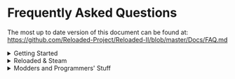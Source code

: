 # Frequently Asked Questions

The most up to date version of this document can be found at: https://github.com/Reloaded-Project/Reloaded-II/blob/master/Docs/FAQ.md

<details>
<summary>Getting Started</summary>

### What are the official download links for Reloaded?

The official downloads for Reloaded-II are on
- *GitHub* https://github.com/Reloaded-Project/Reloaded-II/releases
- *GameBanana* https://gamebanana.com/tools/6693

Anything else is unofficial.

GitHub is always kept up to date while Gamebanana is sometimes updated slightly less periodically. Regardless of what you download, the launcher will always offer to update itself to the latest up to date version.

Complete documentation for Reloaded is available on GitHub: https://github.com/Reloaded-Project/Reloaded-II#reloaded-for-end-users.

### Reloaded doesn't boot, what should I do?

Have you installed the dependencies?
No, seriously, 99% of the time it's just that. 

Please look directly above the download button on both GameBanana and GitHub and download **ALL** of the linked dependencies.

### How do I get started with using Reloaded?

It's as easy as 1,2,3. Take a look at the quick start guide!
https://github.com/Reloaded-Project/Reloaded-II/blob/master/Docs/QuickStart.md

![](https://cdn.discordapp.com/attachments/745941458686705767/746941213982326865/AddAnApplication.gif)
![](https://cdn.discordapp.com/attachments/745941458686705767/746941230813806652/DownloadModAndUnhide.gif)
![](https://cdn.discordapp.com/attachments/745941458686705767/746941241383583744/EnableModAndLaunchGame.gif)

### How do I report issues with Reloaded?
Please use the following link: https://github.com/Reloaded-Project/Reloaded-II/issues

</details>

<details>
<summary>Reloaded &amp; Steam</summary>

### Can I use Reloaded with Steam games?

You might notice that for many Steam games, trying to launch them in Reloaded typically yields in the Steam launcher showing up and re-launching the game without mods.

There exists a mod to stop this behaviour https://github.com/Reloaded-Project/reloaded.universal.steamhook which should work with most games; while keeping Steam functionality of most games still intact.

Alternatively if this does not work, try using ASI Loader (see below).

**This does NOT circumvent or interact with DRM**
(PS. In the 0.0001% everything else fails, use Auto Inject as **last** resort)

### Can I use Reloaded with Steam Overlay/Controller Support?

There are multiple ways to do so, but the two recommended ones are:
- Add Reloaded Shortcut to Steam
- Load Reloaded via a DLL replacement based code loader (e.g. Ultimate ASI Loader)

For the first option, simply create a shortcut from within the Reloaded launcher and add it to Steam, then copy the `Target` from your shortcut properties into Steam's own `Target` field.

![Example](https://cdn.discordapp.com/attachments/745941458686705767/746954484990607450/90083094-8855f400-dd09-11ea-9e6b-494f6977c327.png)

The second option can now also be automated from the launcher, by expanding the `Advanced` section of `Add/Edit Application Menu`. Simply press the `Deploy ASI Loader` button and voila!

![Example2](https://cdn.discordapp.com/attachments/745941458686705767/746954951850328135/unknown.png)

### My controller does not work when using Reloaded

You're probably using an old style controller with a game that only supports Xbox-style (XInput) controllers.

Please see https://github.com/Reloaded-Project/Reloaded-II/issues/38 for more details and workarounds.

### Can I use Reloaded with Multiplayer Games?
Please don't, this isn't what Reloaded was built for and you'll most likely get banned if the game has a decent anticheat.
</details>

<details>
<summary>Modders and Programmers' Stuff</summary>

### How do I get started with making mods for Reloaded?

Getting started with making mods is very easy, you can in fact do it from inside the launcher itself!

![](https://cdn.discordapp.com/attachments/745941458686705767/746942148816928828/unknown.png)

Follow this guide for an explanation of things: https://github.com/Reloaded-Project/Reloaded-II/blob/master/Docs/GettingStartedMods.md

Most people starting out without programming knowledge will probably be interested in replacing the game's files with their own. In this case, consider using the file redirector mod: https://github.com/Reloaded-Project/reloaded.universal.redirector#how-to-use

Set it as a dependency during mod creation (or after by expanding `Extra Options` inside `Manage Mods` menu), drop some files in your mods and off you go!

There is also a guide for publishing mods, which details how to e.g. get update support on GameBanana: https://github.com/Reloaded-Project/Reloaded-II/blob/master/Docs/UpdateSupport.md

But before you get going, reach out and consult the community! If they are already using Reloaded they may have some fancy mods, tools, or both!

### How do I get started with programming mods for Reloaded?

As a programmer you should have an adequate level of self sufficiency. As such, please follow the following guide: https://github.com/Reloaded-Project/Reloaded-II/blob/master/Docs/DeveloperModGuide.md

![](https://cdn.discordapp.com/attachments/745941458686705767/746946696797356072/NewProject.png)

Programmers' section for Reloaded is available here:
https://github.com/Reloaded-Project/Reloaded-II/blob/master/Docs/DeveloperModGuide.md

Documentation for two of the most commonly used libraries (they are part of the template!) can be found in the following places:
https://github.com/Reloaded-Project/Reloaded.Memory
https://github.com/Reloaded-Project/Reloaded.Hooks

### How can I contribute to Reloaded?

The easiest way to contribute to Reloaded is to look at the issue list on GitHub: https://github.com/Reloaded-Project/Reloaded-II/issues

Anything labelled as `accepted` is up for grabs by anyone, unless assigned to a specific user.
Just make sure to follow the coding style in the existing projects and try to write good code. 
If the code isn't up to scruff, you might be asked to make changes.

Instructions for building Reloaded, and some of the details of its internal workings are also available as part of the documentation https://github.com/Reloaded-Project/Reloaded-II#reloaded-for-potential-contributors

**Documentation, especially one that benefits the end user is just as valuable as any code.**

### I/Our community are from a C/C++ background? Is there any way we can transfer our existing work?

Reloaded CAN load native DLLs, albeit with limited support. 
For more details please see: https://github.com/Reloaded-Project/Reloaded-II/blob/master/Docs/NativeMods.md

If your mod was written with an ASI Loader in mind, it should work out of the box.
If your existing mod is tied with a specific mod loader (e.g. using some kind of loader API), you will need to find a way to replace this functionality.

Please note that config files may be dropped in game directory for mods originally meant for ASI loaders, unless the mod explicitly checks DLL directory; you might need to make minor changes to your mods to account for that.

You will still need to generate a mod configuration as per the guide.

</details>
